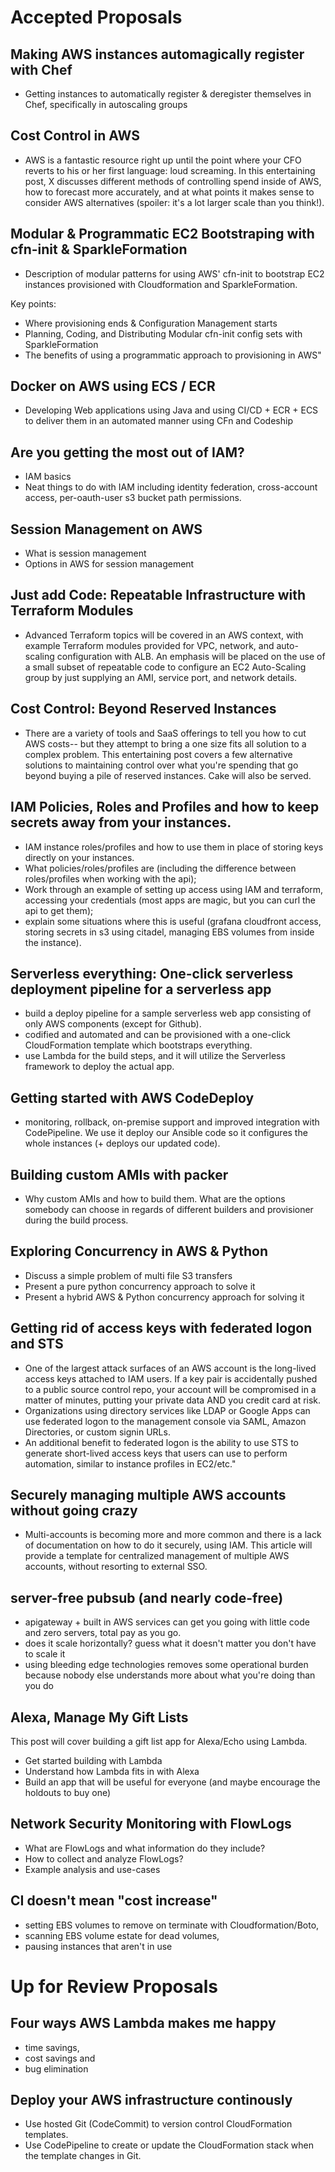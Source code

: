 # Accepted Proposals

## Making AWS instances automagically register with Chef	
* Getting instances to automatically register & deregister themselves in Chef, specifically in autoscaling groups

## Cost Control in AWS	
* AWS is a fantastic resource right up until the point where your CFO reverts to his or her first language: loud screaming. In this entertaining post, X discusses different methods of controlling spend inside of AWS, how to forecast more accurately, and at what points it makes sense to consider AWS alternatives (spoiler: it's a lot larger scale than you think!). 

## Modular & Programmatic EC2 Bootstraping with cfn-init & SparkleFormation	

* Description of modular patterns for using AWS' cfn-init to bootstrap EC2 instances provisioned with Cloudformation and SparkleFormation. 

Key points: 
* Where provisioning ends & Configuration Management starts
* Planning, Coding, and Distributing Modular cfn-init config sets with SparkleFormation
* The benefits of using a programmatic approach to provisioning in AWS"

## Docker on AWS using ECS / ECR	
* Developing Web applications using Java and using CI/CD + ECR + ECS to deliver them in an automated manner using CFn and Codeship

## Are you getting the most out of IAM?	

* IAM basics
* Neat things to do with IAM including identity federation, cross-account access, per-oauth-user s3 bucket path permissions.

## Session Management on AWS	
* What is session management
* Options  in AWS for session management

## Just add Code: Repeatable Infrastructure with Terraform Modules	

* Advanced Terraform topics will be covered in an AWS context, with example Terraform modules provided for VPC, network, and auto-scaling configuration with ALB. An emphasis will be placed on the use of a small subset of repeatable code to configure an EC2 Auto-Scaling group by just supplying an AMI, service port, and network details.

## Cost Control: Beyond Reserved Instances	

* There are a variety of tools and SaaS offerings to tell you how to cut AWS costs-- but they attempt to bring a one size fits all solution to a complex problem. This entertaining post covers a few alternative solutions to maintaining control over what you're spending that go beyond buying a pile of reserved instances. Cake will also be served.

## IAM Policies, Roles and Profiles and how to keep secrets away from your instances.	

* IAM instance roles/profiles and how to use them in place of storing keys directly on your instances. 
* What policies/roles/profiles are (including the difference between roles/profiles when working with the api); 
* Work through an example of setting up access using IAM and terraform, accessing your credentials (most apps are magic, but you can curl the api to get them); 
* explain some situations where this is useful (grafana cloudfront access, storing secrets in s3 using citadel, managing EBS volumes from inside the instance).

## Serverless everything: One-click serverless deployment pipeline for a serverless app 	

* build a deploy pipeline for a sample serverless web app consisting of only AWS components (except for Github). 
* codified and automated and can be provisioned with a one-click CloudFormation template which bootstraps everything. 
* use Lambda for the build steps, and it will utilize the Serverless framework to deploy the actual app.

## Getting started with AWS CodeDeploy	

* monitoring, rollback, on-premise support and improved integration with CodePipeline. We use it deploy our Ansible code so it configures the whole instances (+ deploys our updated code).

## Building custom AMIs with packer	
* Why custom AMIs and how to build them. What are the options somebody can choose in regards of different builders and provisioner during the build process.

## Exploring Concurrency in AWS & Python	
* Discuss a simple problem of multi file S3 transfers 
* Present a pure python concurrency approach to solve it 
* Present a hybrid AWS & Python concurrency approach for solving it

## Getting rid of access keys with federated logon and STS	

* One of the largest attack surfaces of an AWS account is the long-lived access keys attached to IAM users. If a key pair is accidentally pushed to a public source control repo, your account will be compromised in a matter of minutes, putting your private data AND you credit card at risk. 
* Organizations using directory services like LDAP or Google Apps can use federated logon to the management console via SAML, Amazon Directories, or custom signin URLs. 
* An additional benefit to federated logon is the ability to use STS to generate short-lived access keys that users can use to perform automation, similar to instance profiles in EC2/etc."

## Securely managing multiple AWS accounts without going crazy	
* Multi-accounts is becoming more and more common and there is a lack of documentation on how to do it securely, using IAM. This article will provide a template for centralized management of multiple AWS accounts, without resorting to external SSO.

## server-free pubsub (and nearly code-free)
* apigateway + built in AWS services can get you going with little code and zero servers, total pay as you go. 
* does it scale horizontally? guess what it doesn't matter you don't have to scale it
* using bleeding edge technologies removes some operational burden because nobody else understands more about what you're doing than you do

## Alexa, Manage My Gift Lists
This post will cover building a gift list app for Alexa/Echo using Lambda. 

* Get started building with Lambda
* Understand how Lambda fits in with Alexa
* Build an app that will be useful for everyone (and maybe encourage the holdouts to buy one)

## Network Security Monitoring with FlowLogs
* What are FlowLogs and what information do they include? 
* How to collect and analyze FlowLogs? 
* Example analysis and use-cases

## CI doesn't mean "cost increase"
* setting EBS volumes to remove on terminate with Cloudformation/Boto, 
* scanning EBS volume estate for dead volumes, 
* pausing instances that aren't in use

# Up for Review Proposals

## Four ways AWS Lambda makes me happy
* time savings, 
* cost savings and 
* bug elimination

## Deploy your AWS infrastructure continously
* Use hosted Git (CodeCommit) to version control CloudFormation templates. 
* Use CodePipeline to create or update the CloudFormation stack when the template changes in Git.